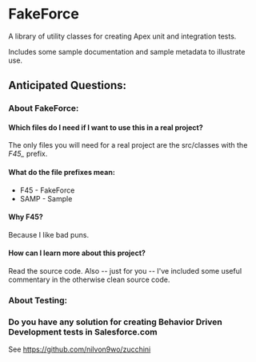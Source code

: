 # FakeForce
A library of utility classes for creating Apex unit and integration tests.

Includes some sample documentation and sample metadata to illustrate use.

## Anticipated Questions:

### About FakeForce:
#### Which files do I need if I want to use this in a real project?
The only files you will need for a real project are the src/classes with the *F45_* prefix.

#### What do the file prefixes mean:
* F45 - FakeForce
* SAMP - Sample

#### Why F45?
Because I like bad puns.

#### How can I learn more about this project?
Read the source code.
Also -- just for you -- I've included some useful commentary in the otherwise clean source code.

### About Testing:
### Do you have any solution for creating Behavior Driven Development tests in Salesforce.com 
See https://github.com/nilvon9wo/zucchini
